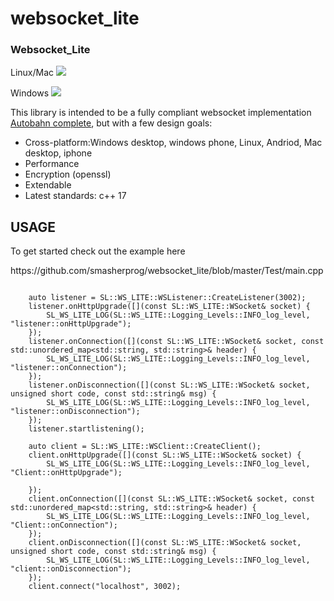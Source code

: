 # websocket_lite

<h3>Websocket_Lite</h3>
<p>Linux/Mac <img src="https://travis-ci.org/smasherprog/websocket_lite.svg?branch=master"/><p>
<p>Windows <img src="https://ci.appveyor.com/api/projects/status/kqa94n7p8se05vi9/branch/master?svg=true"/><p>

<p>This library is intended to be a fully compliant websocket implementation <a href="https://github.com/smasherprog/websocket_lite/blob/master/Test/autobahn/index.html">Autobahn complete</a>, but with a few design goals:
<ul>
<li>
Cross-platform:Windows desktop, windows phone, Linux, Andriod, Mac desktop, iphone
</li>
<li>
Performance 
</li>
<li>
Encryption (openssl)
</li>
<li>
Extendable 
</li>
<li>
Latest standards: c++ 17 
</li>
</ul>
<h2>USAGE</h2>
<p>To get started check out the example here<p>
https://github.com/smasherprog/websocket_lite/blob/master/Test/main.cpp

```

    auto listener = SL::WS_LITE::WSListener::CreateListener(3002);
    listener.onHttpUpgrade([](const SL::WS_LITE::WSocket& socket) {
        SL_WS_LITE_LOG(SL::WS_LITE::Logging_Levels::INFO_log_level, "listener::onHttpUpgrade");
    });
    listener.onConnection([](const SL::WS_LITE::WSocket& socket, const std::unordered_map<std::string, std::string>& header) {
        SL_WS_LITE_LOG(SL::WS_LITE::Logging_Levels::INFO_log_level, "listener::onConnection");
    });
    listener.onDisconnection([](const SL::WS_LITE::WSocket& socket, unsigned short code, const std::string& msg) {
        SL_WS_LITE_LOG(SL::WS_LITE::Logging_Levels::INFO_log_level, "listener::onDisconnection");
    });
    listener.startlistening();

    auto client = SL::WS_LITE::WSClient::CreateClient();
    client.onHttpUpgrade([](const SL::WS_LITE::WSocket& socket) {
        SL_WS_LITE_LOG(SL::WS_LITE::Logging_Levels::INFO_log_level, "Client::onHttpUpgrade");

    });
    client.onConnection([](const SL::WS_LITE::WSocket& socket, const std::unordered_map<std::string, std::string>& header) {
        SL_WS_LITE_LOG(SL::WS_LITE::Logging_Levels::INFO_log_level, "Client::onConnection");
    });
    client.onDisconnection([](const SL::WS_LITE::WSocket& socket, unsigned short code, const std::string& msg) {
        SL_WS_LITE_LOG(SL::WS_LITE::Logging_Levels::INFO_log_level, "client::onDisconnection");
    });
    client.connect("localhost", 3002);


```

